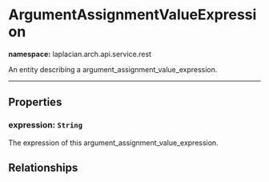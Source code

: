 # **ArgumentAssignmentValueExpression**
**namespace:** laplacian.arch.api.service.rest

An entity describing a argument_assignment_value_expression.



---

## Properties

### expression: `String`
The expression of this argument_assignment_value_expression.

## Relationships
